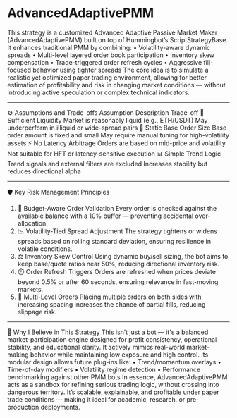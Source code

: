 # AdvancedAdaptivePMM
This strategy is a customized Advanced Adaptive Passive Market Maker (AdvancedAdaptivePMM) built on top of Hummingbot’s ScriptStrategyBase. It enhances traditional PMM by combining:
•	Volatility-aware dynamic spreads
•	Multi-level layered order book participation
•	Inventory skew compensation
•	Trade-triggered order refresh cycles
•	Aggressive fill-focused behavior using tighter spreads
The core idea is to simulate a realistic yet optimized paper trading environment, allowing for better estimation of profitability and risk in changing market conditions — without introducing active speculation or complex technical indicators.
________________________________________
⚙️ Assumptions and Trade-offs
Assumption	Description	Trade-off
💱 Sufficient Liquidity	Market is reasonably liquid (e.g., ETH/USDT)	May underperform in illiquid or wide-spread pairs
🧾 Static Base Order Size	Base order amount is fixed and small	May require manual tuning for high-volatility assets
⚡ No Latency Arbitrage	Orders are based on mid-price and volatility	Not suitable for HFT or latency-sensitive execution
📊 Simple Trend Logic	Trend signals and external filters are excluded	Increases stability but reduces directional alpha
________________________________________
🛡️ Key Risk Management Principles
1.	💸 Budget-Aware Order Validation
Every order is checked against the available balance with a 10% buffer — preventing accidental over-allocation.
2.	📉 Volatility-Tied Spread Adjustment
The strategy tightens or widens spreads based on rolling standard deviation, ensuring resilience in volatile conditions.
3.	⚖️ Inventory Skew Control
Using dynamic buy/sell sizing, the bot aims to keep base/quote ratios near 50%, reducing directional inventory risk.
4.	⏱️ Order Refresh Triggers
Orders are refreshed when prices deviate beyond 0.5% or after 60 seconds, ensuring relevance in fast-moving markets.
5.	🔄 Multi-Level Orders
Placing multiple orders on both sides with increasing spacing increases the chance of partial fills, reducing slippage risk.
________________________________________
🌟 Why I Believe in This Strategy
This isn’t just a bot — it's a balanced market-participation engine designed for profit consistency, operational stability, and educational clarity. It actively mimics real-world market-making behavior while maintaining low exposure and high control.
Its modular design allows future plug-ins like:
•	Trend/momentum overlays
•	Time-of-day modifiers
•	Volatility regime detection
•	Performance benchmarking against other PMM bots
In essence, AdvancedAdaptivePMM acts as a sandbox for refining serious trading logic, without crossing into dangerous territory. It’s scalable, explainable, and profitable under paper trade conditions — making it ideal for academic, research, or pre-production deployments.
